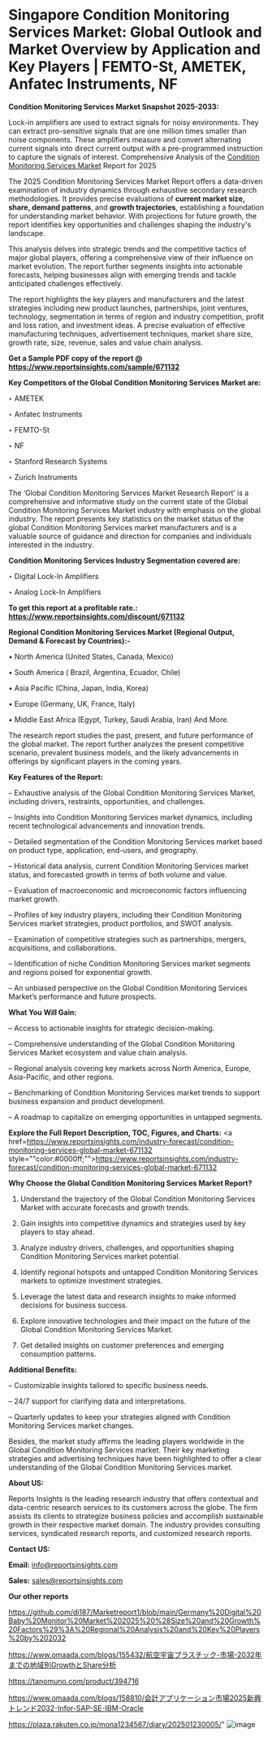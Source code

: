 # Singapore Condition Monitoring Services Market: Global Outlook and Market Overview by Application and Key Players | FEMTO-St, AMETEK, Anfatec Instruments, NF

<strong>Condition Monitoring Services Market Snapshot 2025-2033:</strong>

Lock-in amplifiers are used to extract signals for noisy environments. They can extract pro-sensitive signals that are one million times smaller than noise components. These amplifiers measure and convert alternating current signals into direct current output with a pre-programmed instruction to capture the signals of interest. Comprehensive Analysis of the <a href=https://www.reportsinsights.com/sample/671132>Condition Monitoring Services Market</a> Report for 2025

The 2025 Condition Monitoring Services Market Report offers a data-driven examination of industry dynamics through exhaustive secondary research methodologies. It provides precise evaluations of <strong>current market size, share, demand patterns</strong>, and <strong>growth trajectories</strong>, establishing a foundation for understanding market behavior. With projections for future growth, the report identifies key opportunities and challenges shaping the industry's landscape.

This analysis delves into strategic trends and the competitive tactics of major global players, offering a comprehensive view of their influence on market evolution. The report further segments insights into actionable forecasts, helping businesses align with emerging trends and tackle anticipated challenges effectively.

The report highlights the key players and manufacturers and the latest strategies including new product launches, partnerships, joint ventures, technology, segmentation in terms of region and industry competition, profit and loss ration, and investment ideas. A precise evaluation of effective manufacturing techniques, advertisement techniques, market share size, growth rate, size, revenue, sales and value chain analysis.

<strong>Get a Sample PDF copy of the report @ <a href=https://www.reportsinsights.com/sample/671132 style=color:#0000ff;>https://www.reportsinsights.com/sample/671132</a></strong>

<strong>Key Competitors of the Global Condition Monitoring Services Market are:</strong>

‣ AMETEK

‣ Anfatec Instruments

‣ FEMTO-St

‣ NF

‣ Stanford Research Systems

‣ Zurich Instruments

The ‘Global Condition Monitoring Services Market Research Report’ is a comprehensive and informative study on the current state of the Global Condition Monitoring Services Market industry with emphasis on the global industry. The report presents key statistics on the market status of the global Condition Monitoring Services market manufacturers and is a valuable source of guidance and direction for companies and individuals interested in the industry.

<strong>Condition Monitoring Services Industry Segmentation covered are:</strong>

‣ Digital Lock-In Amplifiers

‣ Analog Lock-In Amplifiers

<strong>To get this report at a profitable rate.: <a href=https://www.reportsinsights.com/discount/671132 style=color:#0000ff;>https://www.reportsinsights.com/discount/671132</a></strong>

<strong>Regional Condition Monitoring Services Market (Regional Output, Demand &amp; Forecast by Countries):-</strong>

• North America (United States, Canada, Mexico)

• South America ( Brazil, Argentina, Ecuador, Chile)

• Asia Pacific (China, Japan, India, Korea)

• Europe (Germany, UK, France, Italy)

• Middle East Africa (Egypt, Turkey, Saudi Arabia, Iran) And More.

The research report studies the past, present, and future performance of the global market. The report further analyzes the present competitive scenario, prevalent business models, and the likely advancements in offerings by significant players in the coming years.

<strong>Key Features of the Report:</strong>

– Exhaustive analysis of the Global Condition Monitoring Services Market, including drivers, restraints, opportunities, and challenges.

– Insights into Condition Monitoring Services market dynamics, including recent technological advancements and innovation trends.

– Detailed segmentation of the Condition Monitoring Services market based on product type, application, end-users, and geography.

– Historical data analysis, current Condition Monitoring Services market status, and forecasted growth in terms of both volume and value.

– Evaluation of macroeconomic and microeconomic factors influencing market growth.

– Profiles of key industry players, including their Condition Monitoring Services market strategies, product portfolios, and SWOT analysis.

– Examination of competitive strategies such as partnerships, mergers, acquisitions, and collaborations.

– Identification of niche Condition Monitoring Services market segments and regions poised for exponential growth.

– An unbiased perspective on the Global Condition Monitoring Services Market’s performance and future prospects.

<strong>What You Will Gain:</strong>

– Access to actionable insights for strategic decision-making.

– Comprehensive understanding of the Global Condition Monitoring Services Market ecosystem and value chain analysis.

– Regional analysis covering key markets across North America, Europe, Asia-Pacific, and other regions.

– Benchmarking of Condition Monitoring Services market trends to support business expansion and product development.

– A roadmap to capitalize on emerging opportunities in untapped segments.

<strong>Explore the Full Report Description, TOC, Figures, and Charts:</strong>
<a href=https://www.reportsinsights.com/industry-forecast/condition-monitoring-services-global-market-671132 style=""color:#0000ff;"">https://www.reportsinsights.com/industry-forecast/condition-monitoring-services-global-market-671132</a>

<strong>Why Choose the Global Condition Monitoring Services Market Report?</strong>

1. Understand the trajectory of the Global Condition Monitoring Services Market with accurate forecasts and growth trends.

2. Gain insights into competitive dynamics and strategies used by key players to stay ahead.

3. Analyze industry drivers, challenges, and opportunities shaping Condition Monitoring Services market potential.

4. Identify regional hotspots and untapped Condition Monitoring Services markets to optimize investment strategies.

5. Leverage the latest data and research insights to make informed decisions for business success.

6. Explore innovative technologies and their impact on the future of the Global Condition Monitoring Services Market.

7. Get detailed insights on customer preferences and emerging consumption patterns.

<strong>Additional Benefits:</strong>

– Customizable insights tailored to specific business needs.

– 24/7 support for clarifying data and interpretations.

– Quarterly updates to keep your strategies aligned with Condition Monitoring Services market changes.

Besides, the market study affirms the leading players worldwide in the Global Condition Monitoring Services market. Their key marketing strategies and advertising techniques have been highlighted to offer a clear understanding of the Global Condition Monitoring Services market.

<strong><strong>About US</strong>:</strong>

Reports Insights is the leading research industry that offers contextual and data-centric research services to its customers across the globe. The firm assists its clients to strategize business policies and accomplish sustainable growth in their respective market domain. The industry provides consulting services, syndicated research reports, and customized research reports.

<strong>Contact US:</strong>

<p class=><b>Email:</b> <a href=mailto:info@reportsinsights.com>info@reportsinsights.com</a></p>
<p class=><b>Sales:</b> <a href=mailto:sales@reportsinsights.com>sales@reportsinsights.com</a></p>

<strong>Our other reports</strong>

<a href=https://github.com/di187/Marketreport1/blob/main/Germany%20Digital%20Baby%20Monitor%20Market%202025%20%28Size%20and%20Growth%20Factors%29%3A%20Regional%20Analysis%20and%20Key%20Players%20by%202032>https://github.com/di187/Marketreport1/blob/main/Germany%20Digital%20Baby%20Monitor%20Market%202025%20%28Size%20and%20Growth%20Factors%29%3A%20Regional%20Analysis%20and%20Key%20Players%20by%202032</a>

<a href=https://www.omaada.com/blogs/155432/航空宇宙プラスチック-市場-2032年までの地域別GrowthとShare分析>https://www.omaada.com/blogs/155432/航空宇宙プラスチック-市場-2032年までの地域別GrowthとShare分析</a>

<a href=https://tanomuno.com/product/394716>https://tanomuno.com/product/394716</a>

<a href=https://www.omaada.com/blogs/158810/会計アプリケーション市場2025新興トレンド2032-Infor-SAP-SE-IBM-Oracle>https://www.omaada.com/blogs/158810/会計アプリケーション市場2025新興トレンド2032-Infor-SAP-SE-IBM-Oracle</a>

<a href=https://plaza.rakuten.co.jp/mona1234567/diary/202501230005/>https://plaza.rakuten.co.jp/mona1234567/diary/202501230005/</a>"
![image](https://github.com/user-attachments/assets/04f8bdc4-72f3-4ec1-bdaa-a2ad0ed82ef6)
